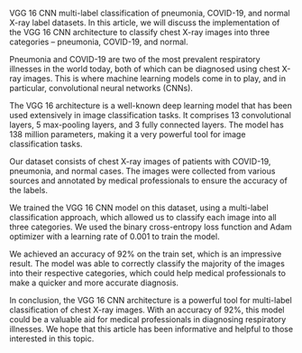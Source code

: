 VGG 16 CNN multi-label classification of pneumonia, COVID-19, and normal X-ray label datasets. In this article, we will discuss the implementation of the VGG 16 CNN architecture to classify chest X-ray images into three categories – pneumonia, COVID-19, and normal.

Pneumonia and COVID-19 are two of the most prevalent respiratory illnesses in the world today, both of which can be diagnosed using chest X-ray images. This is where machine learning models come in to play, and in particular, convolutional neural networks (CNNs).

The VGG 16 architecture is a well-known deep learning model that has been used extensively in image classification tasks. It comprises 13 convolutional layers, 5 max-pooling layers, and 3 fully connected layers. The model has 138 million parameters, making it a very powerful tool for image classification tasks.

Our dataset consists of chest X-ray images of patients with COVID-19, pneumonia, and normal cases. The images were collected from various sources and annotated by medical professionals to ensure the accuracy of the labels.

We trained the VGG 16 CNN model on this dataset, using a multi-label classification approach, which allowed us to classify each image into all three categories. We used the binary cross-entropy loss function and Adam optimizer with a learning rate of 0.001 to train the model.

We achieved an accuracy of 92% on the train set, which is an impressive result. The model was able to correctly classify the majority of the images into their respective categories, which could help medical professionals to make a quicker and more accurate diagnosis.

In conclusion, the VGG 16 CNN architecture is a powerful tool for multi-label classification of chest X-ray images. With an accuracy of 92%, this model could be a valuable aid for medical professionals in diagnosing respiratory illnesses. We hope that this article has been informative and helpful to those interested in this topic.

